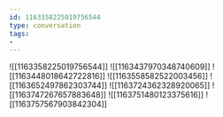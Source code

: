```yaml
---
id: 1163358225019756544
type: conversation
tags:
- 
---
```

![[1163358225019756544]]
![[1163437970348740609]]
![[1163448018642722816]]
![[1163558582522003456]]
![[1163652497862303744]]
![[1163724362328920065]]
![[1163747267657883648]]
![[1163751480123375616]]
![[1163757567903842304]]

